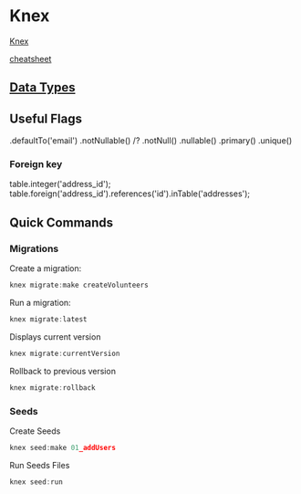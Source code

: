 # Knex

[Knex](http://knexjs.org/)

[cheatsheet](https://devhints.io/knex)

## [Data Types](http://knexjs.org/#Schema-Building)

## Useful Flags

.defaultTo('email')
.notNullable() /? .notNull()
.nullable()
.primary()
.unique()

### Foreign key

table.integer('address_id');
table.foreign('address_id').references('id').inTable('addresses');

## Quick Commands

### Migrations

Create a migration:

```javascript
knex migrate:make createVolunteers
```

Run a migration:

```javascript
knex migrate:latest
```

Displays current version

```javascript
knex migrate:currentVersion
```

Rollback to previous version

```javascript
knex migrate:rollback
```

### Seeds

Create Seeds

```javascript
knex seed:make 01_addUsers
```

Run Seeds Files

```javascript
knex seed:run
```
